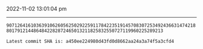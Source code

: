 2022-11-02 13:01:04 pm

---

`90712641610363910626056250292259117842235191457083072534924366314742188017912144864842282872465013211825832550727119960225289213`

`Latest commit SHA is: a450ee224980d43fd0d8662aa24a3a74f5a3cfd4 `
